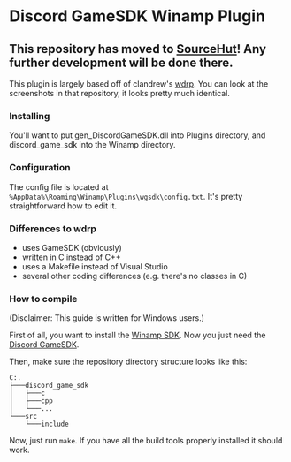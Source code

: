 # Discord GameSDK Winamp Plugin

## This repository has moved to [SourceHut](https://hg.sr.ht/~mrpapersonic/wgsdk)! Any further development will be done there.

This plugin is largely based off of clandrew's [wdrp](https://github.com/clandrew/wdrp). You can look at the screenshots in that repository, it looks pretty much identical.

### Installing
You'll want to put gen_DiscordGameSDK.dll into Plugins directory, and discord_game_sdk into the Winamp directory.

### Configuration
The config file is located at `%AppData%\Roaming\Winamp\Plugins\wgsdk\config.txt`. It's pretty straightforward how to edit it.

### Differences to wdrp
* uses GameSDK (obviously)
* written in C instead of C++
* uses a Makefile instead of Visual Studio
* several other coding differences (e.g. there's no classes in C)

### How to compile
(Disclaimer: This guide is written for Windows users.)

First of all, you want to install the [Winamp SDK](http://forums.winamp.com/showthread.php?t=252090). Now you just need the [Discord GameSDK](https://discord.com/developers/docs/game-sdk/sdk-starter-guide#step-1-get-the-thing).

Then, make sure the repository directory structure looks like this:

```
C:.
├───discord_game_sdk
│   ├───c
│   ├───cpp
│   └───...
└───src
    └───include
```

Now, just run `make`. If you have all the build tools properly installed it should work.
